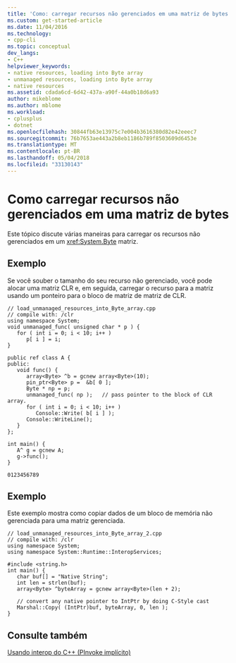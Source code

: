 ```yaml
---
title: 'Como: carregar recursos não gerenciados em uma matriz de bytes | Microsoft Docs'
ms.custom: get-started-article
ms.date: 11/04/2016
ms.technology:
- cpp-cli
ms.topic: conceptual
dev_langs:
- C++
helpviewer_keywords:
- native resources, loading into Byte array
- unmanaged resources, loading into Byte array
- native resources
ms.assetid: cdada6cd-6d42-437a-a90f-44a0b18d6a93
author: mikeblome
ms.author: mblome
ms.workload:
- cplusplus
- dotnet
ms.openlocfilehash: 30844fb63e13975c7e004b3616380d82e42eeec7
ms.sourcegitcommit: 76b7653ae443a2b8eb1186b789f8503609d6453e
ms.translationtype: MT
ms.contentlocale: pt-BR
ms.lasthandoff: 05/04/2018
ms.locfileid: "33130143"
---
```

# <a name="how-to-load-unmanaged-resources-into-a-byte-array"></a>Como carregar recursos não gerenciados em uma matriz de bytes
Este tópico discute várias maneiras para carregar os recursos não gerenciados em um <xref:System.Byte> matriz.  
  
## <a name="example"></a>Exemplo  
 Se você souber o tamanho do seu recurso não gerenciado, você pode alocar uma matriz CLR e, em seguida, carregar o recurso para a matriz usando um ponteiro para o bloco de matriz de matriz de CLR.  
  
```  
// load_unmanaged_resources_into_Byte_array.cpp  
// compile with: /clr  
using namespace System;  
void unmanaged_func( unsigned char * p ) {  
   for ( int i = 0; i < 10; i++ )  
      p[ i ] = i;  
}  
  
public ref class A {  
public:  
   void func() {  
      array<Byte> ^b = gcnew array<Byte>(10);  
      pin_ptr<Byte> p =  &b[ 0 ];  
      Byte * np = p;  
      unmanaged_func( np );   // pass pointer to the block of CLR array.  
      for ( int i = 0; i < 10; i++ )  
         Console::Write( b[ i ] );  
      Console::WriteLine();  
   }  
};  
  
int main() {  
   A^ g = gcnew A;  
   g->func();  
}  
```  
  
```Output  
0123456789  
```  
  
## <a name="example"></a>Exemplo  
 Este exemplo mostra como copiar dados de um bloco de memória não gerenciada para uma matriz gerenciada.  
  
```  
// load_unmanaged_resources_into_Byte_array_2.cpp  
// compile with: /clr  
using namespace System;  
using namespace System::Runtime::InteropServices;  
  
#include <string.h>  
int main() {  
   char buf[] = "Native String";  
   int len = strlen(buf);  
   array<Byte> ^byteArray = gcnew array<Byte>(len + 2);  
  
   // convert any native pointer to IntPtr by doing C-Style cast  
   Marshal::Copy( (IntPtr)buf, byteArray, 0, len );  
}  
```  
  
## <a name="see-also"></a>Consulte também  
 [Usando interop do C++ (PInvoke implícito)](../dotnet/using-cpp-interop-implicit-pinvoke.md)
